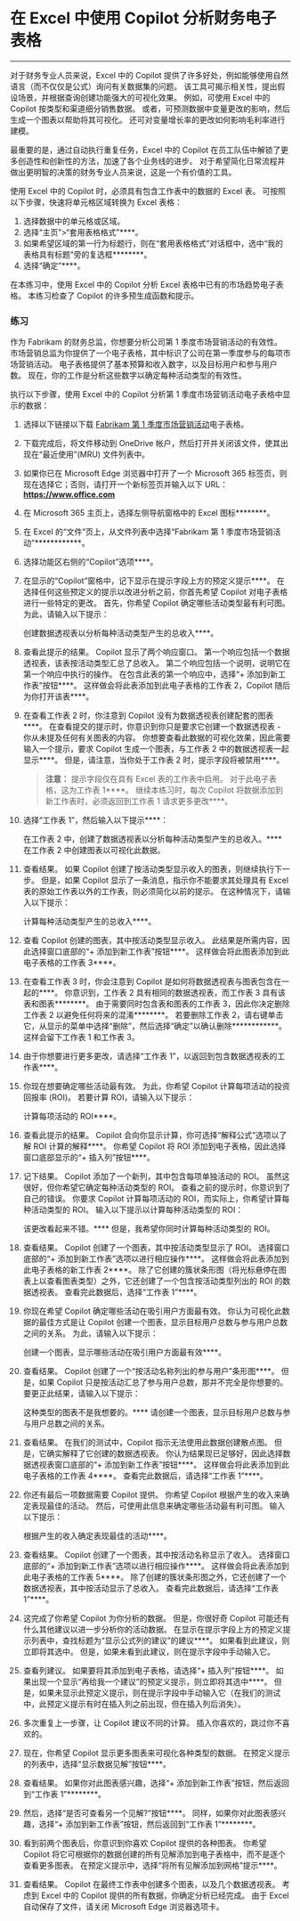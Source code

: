 #  在 Excel 中使用 Copilot 分析财务电子表格
---
对于财务专业人员来说，Excel 中的 Copilot 提供了许多好处，例如能够使用自然语言（而不仅仅是公式）询问有关数据集的问题。 该工具可揭示相关性，提出假设场景，并根据查询创建功能强大的可视化效果。 例如，可使用 Excel 中的 Copilot 按类型和渠道细分销售数据。 或者，可预测数据中变量更改的影响，然后生成一个图表以帮助将其可视化。 还可对变量增长率的更改如何影响毛利率进行建模。

最重要的是，通过自动执行重复任务，Excel 中的 Copilot 在员工队伍中解锁了更多创造性和创新性的方法，加速了各个业务线的进步。 对于希望简化日常流程并做出更明智的决策的财务专业人员来说，这是一个有价值的工具。

使用 Excel 中的 Copilot 时，必须具有包含工作表中的数据的 Excel 表。 可按照以下步骤，快速将单元格区域转换为 Excel 表格：

1.  选择数据中的单元格或区域。
2.  选择“主页”&gt;“套用表格格式”****。
3.  如果希望区域的第一行为标题行，则在“套用表格格式”对话框中，选中“我的表格具有标题”旁的复选框********。
4.  选择“确定”****。

在本练习中，使用 Excel 中的 Copilot 分析 Excel 表格中已有的市场趋势电子表格。 本练习检查了 Copilot 的许多预生成函数和提示。

### 练习

作为 Fabrikam 的财务总监，你想要分析公司第 1 季度市场营销活动的有效性。 市场营销总监为你提供了一个电子表格，其中标识了公司在第一季度参与的每项市场营销活动。 电子表格提供了基本预算和收入数字，以及目标用户和参与用户数。 现在，你的工作是分析这些数字以确定每种活动类型的有效性。

执行以下步骤，使用 Excel 中的 Copilot 分析第 1 季度市场营销活动电子表格中显示的数据：

1.  选择以下链接以下载 [Fabrikam 第 1 季度市场营销活动](https://go.microsoft.com/fwlink/?linkid=2269124)电子表格。
2.  下载完成后，将文件移动到 OneDrive 帐户，然后打开并关闭该文件，使其出现在“最近使用”(MRU) 文件列表中。
3.  如果你已在 Microsoft Edge 浏览器中打开了一个 Microsoft 365 标签页，则现在选择它；否则，请打开一个新标签页并输入以下 URL：**https://www.office.com**
4.  在 Microsoft 365 主页上，选择左侧导航窗格中的 Excel 图标********。
5.  在 Excel 的“文件”页上，从文件列表中选择“Fabrikam 第 1 季度市场营销活动”************。
6.  选择功能区右侧的“Copilot”选项****。
7.  在显示的“Copilot”窗格中，记下显示在提示字段上方的预定义提示****。 在选择任何这些预定义的提示以改进分析之前，你首先希望 Copilot 对电子表格进行一些特定的更改。 首先，你希望 Copilot 确定哪些活动类型最有利可图。 为此，请输入以下提示：
    
    创建数据透视表以分析每种活动类型产生的总收入****。
8.  查看此提示的结果。 Copilot 显示了两个响应窗口。 第一个响应包括一个数据透视表，该表按活动类型汇总了总收入。 第二个响应包括一个说明，说明它在第一个响应中执行的操作。 在包含此表的第一个响应中，选择“+ 添加到新工作表”按钮****。 这样做会将此表添加到此电子表格的工作表 2，Copilot 随后为你打开该表****。
9.  在查看工作表 2 时，你注意到 Copilot 没有为数据透视表创建配套的图表****。 在查看提交的提示时，你意识到你只是要求它创建一个数据透视表 - 你从未提及任何有关图表的内容。 你想要查看此数据的可视化效果，因此需要输入一个提示，要求 Copilot 生成一个图表，与工作表 2 中的数据透视表一起显示****。 但是，请注意，当你处于工作表 2 时，提示字段将被禁用****。
    
    > **注意：** 提示字段仅在具有 Excel 表的工作表中启用。 对于此电子表格，这为工作表 1****。 继续本练习时，每次 Copilot 将数据添加到新工作表时，必须返回到工作表 1 请求更多更改****。
10. 选择“工作表 1”，然后输入以下提示****：
    
    在工作表 2 中，创建了数据透视表以分析每种活动类型产生的总收入。**** 在工作表 2 中创建图表以可视化此数据。
11. 查看结果。 如果 Copilot 创建了按活动类型显示收入的图表，则继续执行下一步。 但是，如果 Copilot 显示了一条消息，指示你不能要求其处理具有 Excel 表的原始工作表以外的工作表，则必须简化以前的提示。 在这种情况下，请输入以下提示：
    
    计算每种活动类型产生的总收入****。
12. 查看 Copilot 创建的图表，其中按活动类型显示收入。 此结果是所需内容，因此选择窗口底部的“+ 添加到新工作表”按钮****。 这样做会将此图表添加到此电子表格的工作表 3****。
13. 在查看工作表 3 时，你会注意到 Copilot 是如何将数据透视表与图表包含在一起的****。 你意识到，工作表 2 具有相同的数据透视表，而工作表 3 具有该表和图表********。 由于需要同时包含表和图表的工作表 3，因此你决定删除工作表 2 以避免任何将来的混淆********。 若要删除工作表 2，请右键单击它，从显示的菜单中选择“删除”，然后选择“确定”以确认删除************。 这样会留下工作表 1 和工作表 3。
14. 由于你想要进行更多更改，请选择“工作表 1”，以返回到包含数据透视表的工作表****。
15. 你现在想要确定哪些活动最有效。 为此，你希望 Copilot 计算每项活动的投资回报率 (ROI)。 若要计算 ROI，请输入以下提示：
    
    计算每项活动的 ROI****。
16. 查看此提示的结果。 Copilot 会向你显示计算，你可选择“解释公式”选项以了解 ROI 计算的解释****。 你希望 Copilot 将 ROI 添加到电子表格，因此选择窗口底部显示的“+ 插入列”按钮****。
17. 记下结果。 Copilot 添加了一个新列，其中包含每项单独活动的 ROI。 虽然这很好，但你希望它确定每种活动类型的 ROI。 查看之前的提示时，你意识到了自己的错误。 你要求 Copilot 计算每项活动的 ROI，而实际上，你希望计算每种活动类型的 ROI。 输入以下提示以计算每种活动类型的 ROI：
    
    该更改看起来不错。**** 但是，我希望你同时计算每种活动类型的 ROI。
18. 查看结果。 Copilot 创建了一个图表，其中按活动类型显示了 ROI。 选择窗口底部的“+ 添加到新工作表”选项以进行相应操作****。 这样做会将此表添加到此电子表格的新工作表 2****。 除了它创建的簇状条形图（将光标悬停在图表上以查看图表类型）之外，它还创建了一个包含按活动类型列出的 ROI 的数据透视表。 查看完此数据后，选择“工作表 1”****。
19. 你现在希望 Copilot 确定哪些活动在吸引用户方面最有效。 你认为可视化此数据的最佳方式是让 Copilot 创建一个图表，显示目标用户总数与参与用户总数之间的关系。 为此，请输入以下提示：
    
    创建一个图表，显示哪些活动在吸引用户方面最有效****。
20. 查看结果。 Copilot 创建了一个“按活动名称列出的参与用户”条形图****。 但是，如果 Copilot 只是按活动汇总了参与用户总数，那并不完全是你想要的。 要更正此结果，请输入以下提示：
    
    这种类型的图表不是我想要的。**** 请创建一个图表，显示目标用户总数与参与用户总数之间的关系。
21. 查看结果。 在我们的测试中，Copilot 指示无法使用此数据创建散点图。 但是，它确实解释了它创建的数据透视表。 你认为结果现已足够好，因此选择数据透视表窗口底部的“+ 添加到新工作表”按钮****。 这样做会将此表添加到此电子表格的工作表 4****。 查看完此数据后，请选择“工作表 1”****。
22. 你还有最后一项数据需要 Copilot 提供。 你希望 Copilot 根据产生的收入来确定表现最佳的活动。 然后，可使用此信息来确定哪些活动最有利可图。 输入以下提示：
    
    根据产生的收入确定表现最佳的活动****。
23. 查看结果。 Copilot 创建了一个图表，其中按活动名称显示了收入。 选择窗口底部的“+ 添加到新工作表”选项以进行相应操作****。 这样做会将此表添加到此电子表格的工作表 5****。 除了创建的簇状条形图之外，它还创建了一个数据透视表，其中按活动显示了总收入。 查看完此数据后，请选择“工作表 1”****。
24. 这完成了你希望 Copilot 为你分析的数据。 但是，你很好奇 Copilot 可能还有什么其他建议以进一步分析你的活动数据。 在显示在提示字段上方的预定义提示列表中，查找标题为“显示公式列的建议”的建议****。 如果看到此建议，则立即将其选中。 但是，如果未看到此建议，则在提示字段中手动输入它。
25. 查看列建议。 如果要将其添加到电子表格，请选择“+ 插入列”按钮****。 如果出现一个显示“再给我一个建议”的预定义提示，则立即将其选中****。 但是，如果未显示此预定义提示，则在提示字段中手动输入它（在我们的测试中，此预定义提示有时在插入列之前出现，但在插入列后消失）。
26. 多次重复上一步骤，让 Copilot 建议不同的计算。 插入你喜欢的，跳过你不喜欢的。
27. 现在，你希望 Copilot 显示更多图表来可视化各种类型的数据。 在预定义提示的列表中，选择“显示数据见解”按钮****。
28. 查看结果。 如果你对此图表感兴趣，选择“+ 添加到新工作表”按钮，然后返回到“工作表 1”********。
29. 然后，选择“是否可查看另一个见解?”按钮****。 同样，如果你对此图表感兴趣，选择“+ 添加到新工作表”按钮，然后返回到“工作表 1”********。
30. 看到前两个图表后，你意识到你喜欢 Copilot 提供的各种图表。 你希望 Copilot 将它可根据你的数据创建的所有见解添加到电子表格中，而不是逐个查看更多图表。 在预定义提示中，选择“将所有见解添加到网格”提示****。
31. 查看结果。 Copilot 在最终工作表中创建多个图表，以及几个数据透视表。 考虑到 Excel 中的 Copilot 提供的所有数据，你确定分析已经完成。 由于 Excel 自动保存了文件，请关闭 Microsoft Edge 浏览器选项卡。
